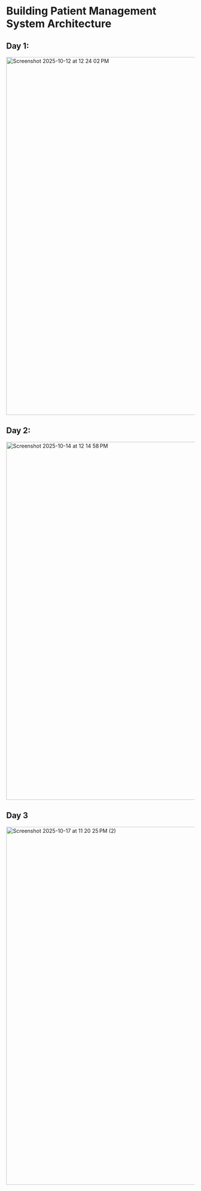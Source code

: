 # Building Patient Management System Architecture

## Day 1:

<img width="1470" height="956" alt="Screenshot 2025-10-12 at 12 24 02 PM" src="https://github.com/user-attachments/assets/a9887a20-4e62-4e8e-8c7c-2208b41f994c" />


## Day 2:

<img width="1470" height="956" alt="Screenshot 2025-10-14 at 12 14 58 PM" src="https://github.com/user-attachments/assets/91ce419a-fd7f-4846-b156-88d60ff0e432" />

## Day 3
<img width="1470" height="956" alt="Screenshot 2025-10-17 at 11 20 25 PM (2)" src="https://github.com/user-attachments/assets/95dd30a8-4f47-4446-80b0-b07920d7b71c" />

